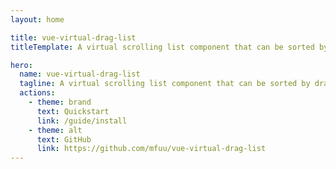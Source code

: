 ```yaml
---
layout: home

title: vue-virtual-drag-list
titleTemplate: A virtual scrolling list component that can be sorted by dragging

hero:
  name: vue-virtual-drag-list
  tagline: A virtual scrolling list component that can be sorted by dragging
  actions:
    - theme: brand
      text: Quickstart
      link: /guide/install
    - theme: alt
      text: GitHub
      link: https://github.com/mfuu/vue-virtual-drag-list
---
```

<style>
:root {
  --vp-home-hero-name-color: transparent;
  --vp-home-hero-name-background: -webkit-linear-gradient(120deg, #bd34fe 30%, #41d1ff);

  --vp-home-hero-image-background-image: linear-gradient(-45deg, #bd34fe 50%, #47caff 50%);
  --vp-home-hero-image-filter: blur(44px);
}

@media (min-width: 640px) {
  :root {
    --vp-home-hero-image-filter: blur(56px);
  }
}

@media (min-width: 960px) {
  :root {
    --vp-home-hero-image-filter: blur(68px);
  }
}
</style>